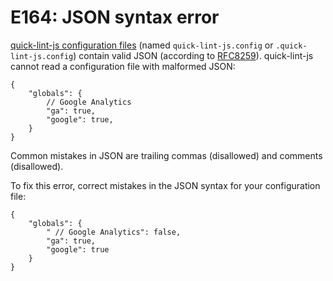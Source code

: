 # E164: JSON syntax error

[quick-lint-js configuration files][] (named `quick-lint-js.config` or
`.quick-lint-js.config`) contain valid JSON (according to [RFC8259][]).
quick-lint-js cannot read a configuration file with malformed JSON:

```quick-lint-js.config
{
    "globals": {
        // Google Analytics
        "ga": true,
        "google": true,
    }
}
```

Common mistakes in JSON are trailing commas (disallowed) and comments
(disallowed).

To fix this error, correct mistakes in the JSON syntax for your configuration
file:

```quick-lint-js.config
{
    "globals": {
        " // Google Analytics": false,
        "ga": true,
        "google": true
    }
}
```

[RFC8259]: https://datatracker.ietf.org/doc/html/rfc8259
[quick-lint-js configuration files]: https://quick-lint-js.com/config/
